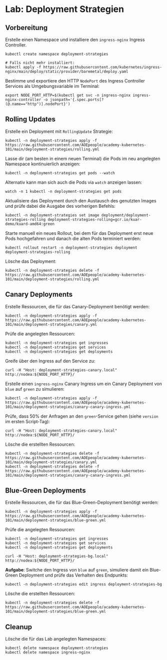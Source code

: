 # Lab: Deployment Strategien

## Vorbereitung

Erstelle einen Namespace und installiere den `ingress-nginx` Ingress Controller.

```shell
kubectl create namespace deployment-strategies

# Falls nicht mehr installiert:
kubectl apply -f https://raw.githubusercontent.com/kubernetes/ingress-nginx/main/deploy/static/provider/baremetal/deploy.yaml
```

Bestimme und exportiere den HTTP `NodePort` des Ingress Controller Services als Umgebungsvariable im Terminal:

```shell
export NODE_PORT_HTTP=$(kubectl get svc -n ingress-nginx ingress-nginx-controller -o jsonpath='{.spec.ports[?(@.name=="http")].nodePort}')
```

## Rolling Updates

Erstelle ein Deployment mit `RollingUpdate` Strategie:

```shell
kubectl -n deployment-strategies apply -f https://raw.githubusercontent.com/AOEpeople/academy-kubernetes-101/main/deployment-strategies/rolling.yml
```

Lasse dir (am besten in einem neuen Terminal) die Pods im neu angelegten Namespace kontinuierlich anzeigen:

```shell
kubectl -n deployment-strategies get pods --watch
```

Alternativ kann man sich auch die Pods via `watch` anzeigen lassen:

```shell
watch -n 1 kubectl -n deployment-strategies get pods
```

Aktualisiere das Deployment durch den Austausch des genutzten Images und prüfe dabei die Ausgabe des vorherigen Befehls:

```shell
kubectl -n deployment-strategies set image deployment/deployment-strategies-rolling deployment-strategies-rolling=gcr.io/kuar-demo/kuard-amd64:green
```

Starte manuell ein neues Rollout, bei dem für das Deployment erst neue Pods hochgefahren und danach die alten Pods terminiert werden: 

```shell
kubectl rollout restart -n deployment-strategies deployment deployment-strategies-rolling
```

Lösche das Deployment:

```shell
kubectl -n deployment-strategies delete -f https://raw.githubusercontent.com/AOEpeople/academy-kubernetes-101/main/deployment-strategies/rolling.yml
```

## Canary Deployments

Erstelle Ressourcen, die für das Canary-Deployment benötigt werden:

```shell
kubectl -n deployment-strategies apply -f https://raw.githubusercontent.com/AOEpeople/academy-kubernetes-101/main/deployment-strategies/canary.yml
```

Prüfe die angelegten Ressourcen:

```shell
kubectl -n deployment-strategies get ingresses
kubectl -n deployment-strategies get services
kubectl -n deployment-strategies get deployments
```

Greife über den Ingress auf den Service zu:

```shell
curl -H "Host: deployment-strategies-canary.local" http://nodea:${NODE_PORT_HTTP}/
```

Erstelle einen `ingress-nginx` Canary Ingress um ein Canary Deployment von `blue` auf `green` zu simulieren:

```shell
kubectl -n deployment-strategies apply -f https://raw.githubusercontent.com/AOEpeople/academy-kubernetes-101/main/deployment-strategies/canary-canary-ingress.yml
```

Prüfe, dass 50% der Anfragen an den `green`-Service gehen (siehe `version` im ersten Script-Tag):

```shell
curl -H "Host: deployment-strategies-canary.local" http://nodea:${NODE_PORT_HTTP}/
```

Lösche die erstellten Ressourcen:

```shell
kubectl -n deployment-strategies delete -f https://raw.githubusercontent.com/AOEpeople/academy-kubernetes-101/main/deployment-strategies/canary.yml
kubectl -n deployment-strategies delete -f https://raw.githubusercontent.com/AOEpeople/academy-kubernetes-101/main/deployment-strategies/canary-canary-ingress.yml
```

## Blue-Green Deployments

Erstelle Ressourcen, die für das Blue-Green-Deployment benötigt werden:

```shell
kubectl -n deployment-strategies apply -f https://raw.githubusercontent.com/AOEpeople/academy-kubernetes-101/main/deployment-strategies/blue-green.yml
```

Prüfe die angelegten Ressourcen:

```shell
kubectl -n deployment-strategies get ingresses
kubectl -n deployment-strategies get services
kubectl -n deployment-strategies get deployments
```

```shell
curl -H "Host: deployment-strategies-bg.local" http://nodea:${NODE_PORT_HTTP}/
```

**Aufgabe**: Switche den Ingress von `blue` auf `green`, simuliere damit ein Blue-Green Deployment und prüfe das Verhalten des Endpunkts:

```shell
kubectl -n deployment-strategies edit ingress deployment-strategies-bg
```

Lösche die erstellten Ressourcen:

```shell
kubectl -n deployment-strategies delete -f https://raw.githubusercontent.com/AOEpeople/academy-kubernetes-101/main/deployment-strategies/blue-green.yml
```

## Cleanup

Lösche die für das Lab angelegten Namespaces:

```shell
kubectl delete namespace deployment-strategies
kubectl delete namespace ingress-nginx
```
